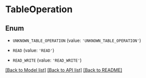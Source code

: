 # TableOperation


## Enum

* `UNKNOWN_TABLE_OPERATION` (value: `'UNKNOWN_TABLE_OPERATION'`)

* `READ` (value: `'READ'`)

* `READ_WRITE` (value: `'READ_WRITE'`)

[[Back to Model list]](../README.md#documentation-for-models) [[Back to API list]](../README.md#documentation-for-api-endpoints) [[Back to README]](../README.md)


